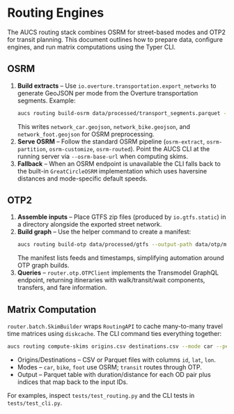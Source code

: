 # Routing Engines

The AUCS routing stack combines OSRM for street-based modes and OTP2 for transit
planning. This document outlines how to prepare data, configure engines, and run
matrix computations using the Typer CLI.

## OSRM

1. **Build extracts** – Use `io.overture.transportation.export_networks` to
   generate GeoJSON per mode from the Overture transportation segments. Example:
   ```bash
   aucs routing build-osrm data/processed/transport_segments.parquet --profile car --output-dir data/osrm
   ```
   This writes `network_car.geojson`, `network_bike.geojson`, and
   `network_foot.geojson` for OSRM preprocessing.
2. **Serve OSRM** – Follow the standard OSRM pipeline (`osrm-extract`,
   `osrm-partition`, `osrm-customize`, `osrm-routed`). Point the AUCS CLI at the
   running server via `--osrm-base-url` when computing skims.
3. **Fallback** – When an OSRM endpoint is unavailable the CLI falls back to the
   built-in `GreatCircleOSRM` implementation which uses haversine distances and
   mode-specific default speeds.

## OTP2

1. **Assemble inputs** – Place GTFS zip files (produced by `io.gtfs.static`) in a
   directory alongside the exported street network.
2. **Build graph** – Use the helper command to create a manifest:
   ```bash
   aucs routing build-otp data/processed/gtfs --output-path data/otp/manifest.json
   ```
   The manifest lists feeds and timestamps, simplifying automation around OTP
   graph builds.
3. **Queries** – `router.otp.OTPClient` implements the Transmodel GraphQL
   endpoint, returning itineraries with walk/transit/wait components, transfers,
   and fare information.

## Matrix Computation

`router.batch.SkimBuilder` wraps `RoutingAPI` to cache many-to-many travel time
matrices using `diskcache`. The CLI command ties everything together:

```bash
aucs routing compute-skims origins.csv destinations.csv --mode car --period AM --output-path data/processed/skims_car_AM.parquet
```

* Origins/Destinations – CSV or Parquet files with columns `id`, `lat`, `lon`.
* Modes – `car`, `bike`, `foot` use OSRM; `transit` routes through OTP.
* Output – Parquet table with duration/distance for each OD pair plus indices
  that map back to the input IDs.

For examples, inspect `tests/test_routing.py` and the CLI tests in
`tests/test_cli.py`.
